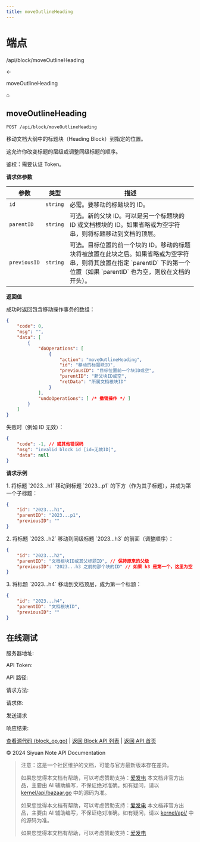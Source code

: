 ```yaml
---
title: moveOutlineHeading
---
```

# 端点

/api/block/moveOutlineHeading

←

moveOutlineHeading

⌂

## moveOutlineHeading

`POST /api/block/moveOutlineHeading`

移动文档大纲中的标题块（Heading Block）到指定的位置。

这允许你改变标题的层级或调整同级标题的顺序。

鉴权：需要认证 Token。

**请求体参数**

| 参数 | 类型 | 描述 |
| --- | --- | --- |
| `id` | `string` | 必需。要移动的标题块的 ID。 |
| `parentID` | `string` | 可选。新的父块 ID。可以是另一个标题块的 ID 或文档根块的 ID。如果省略或为空字符串，则将标题移动到文档的顶层。 |
| `previousID` | `string` | 可选。目标位置的前一个块的 ID。移动的标题块将被放置在此块之后。如果省略或为空字符串，则将其放置在指定 \`parentID\` 下的第一个位置（如果 \`parentID\` 也为空，则放在文档的开头）。 |

**返回值**

成功时返回包含移动操作事务的数组：

```json
{
    "code": 0,
    "msg": "",
    "data": [
        {
            "doOperations": [
                {
                    "action": "moveOutlineHeading",
                    "id": "移动的标题块ID",
                    "previousID": "目标位置前一个块ID或空",
                    "parentID": "新父块ID或空",
                    "retData": "所属文档根块ID"
                }
            ],
            "undoOperations": [ /* 撤销操作 */ ]
        }
    ]
}
```

失败时（例如 ID 无效）：

```json
{
    "code": -1, // 或其他错误码
    "msg": "invalid block id [id=无效ID]",
    "data": null
}
```

**请求示例**

1\. 将标题 \`2023...h1\` 移动到标题 \`2023...p1\` 的下方（作为其子标题），并成为第一个子标题：

```json
{
    "id": "2023...h1",
    "parentID": "2023...p1",
    "previousID": ""
}
```

2\. 将标题 \`2023...h2\` 移动到同级标题 \`2023...h3\` 的前面（调整顺序）：

```json
{
    "id": "2023...h2",
    "parentID": "文档根块ID或其父标题ID", // 保持原来的父级
    "previousID": "2023...h3 之前的那个块的ID" // 如果 h3 是第一个，这里为空
}
```

3\. 将标题 \`2023...h4\` 移动到文档顶层，成为第一个标题：

```json
{
    "id": "2023...h4",
    "parentID": "文档根块ID",
    "previousID": ""
}
```

## 在线测试

服务器地址:

API Token: 

API 路径: 

请求方法: 

请求体:

发送请求

响应结果:

[查看源代码 (block\_op.go)](https://github.com/siyuan-note/siyuan/blob/master/kernel/api/block_op.go) | [返回 Block API 列表](../pages/block.html) | [返回 API 首页](../index.html)

© 2024 Siyuan Note API Documentation

> 注意：这是一个社区维护的文档，可能与官方最新版本存在差异。
> 
> 如果您觉得本文档有帮助，可以考虑赞助支持：[爱发电](https://afdian.com/a/leolee9086?tab=feed)
> 本文档非官方出品，主要由 AI 辅助编写，不保证绝对准确。如有疑问，请以 [kernel/api/bazaar.go](https://github.com/siyuan-note/siyuan/blob/master/kernel/api/bazaar.go) 中的源码为准。
> 
> 如果您觉得本文档有帮助，可以考虑赞助支持：[爱发电](https://afdian.com/a/leolee9086?tab=feed)
> 本文档非官方出品，主要由 AI 辅助编写，不保证绝对准确。如有疑问，请以 [kernel/api/](https://github.com/siyuan-note/siyuan/blob/master/kernel/api/) 中的源码为准。
> 
> 如果您觉得本文档有帮助，可以考虑赞助支持：[爱发电](https://afdian.com/a/leolee9086?tab=feed)
